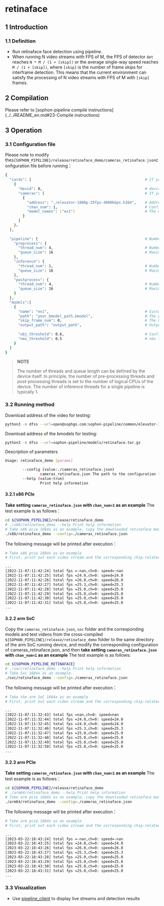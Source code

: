 # retinaface

## 1 Introduction

### 1.1 Definition

- Run retinaface face detection using pipeline.
- When running N video streams with FPS of M, the FPS of detector `det` reaches `N * M / (1 + [skip])` or the average single-way speed reaches `M / (1 + [skip])`, where `[skip]` is the number of frame skips for interframe detection. This means that the current environment can satisfy the processing of N video streams with FPS of M with `[skip]` frames.


## 2 Compilation

Please refer to [sophon-pipeline compile instructions](../../README_en.md#23-Compile instructions)

## 3 Operation

### 3.1 Configuration file

Please note to modify the`${SOPHON_PIPELINE}/release/retinaface_demo/cameras_retinaface.json`configuration file before running：

```bash
{
  "cards": [													# If you need to configure multiple devices, you can add multiple groups of 'devid' and 'cameras' information of 'cards'
    {
      "devid": 0,												# device id
      "cameras": [												# If you need to configure multiple video streams, you can add multiple sets of [address] and [chan_num] information in [cameras]. If multiple [addresses] or multiple [cards] are configured, the total number of video streams is the sum of all [chan_num] numbers
        {
          "address": "./elevator-1080p-25fps-4000kbps.h264",	# Address of the video stream to be tested, if it is a local file, only h264/h265 formats are supported
          "chan_num": 1,										# Configure the number of [chan_num] channels for the video stream with the content of [address] above. The default setting is 1, which will access 1 video stream with the above [address] content.
          "model_names": ["ex1"]								# The model name for testing this [address] video stream needs to be the same as the model custom name [name] within the [models] parameter below this configuration file, indicating the use of this model, with multiple model names separated by commas.
        }
      ]
    }，
  ],
  
  "pipeline": {													# Number of threads and queue length in pipeline
    "preprocess": {
      "thread_num": 4,											# Number of pre-processing threads
      "queue_size": 16											# Maximum length of pre-processing queue
    },
    "inference": {
      "thread_num": 1,											# Number of inference threads
      "queue_size": 16											# Maximum length of inference queue
    },
    "postprocess": {
      "thread_num": 4,											# Number of post-processing threads
      "queue_size": 16											# Maximum length of post-processing queue
    }
  },
  "models":[
    {
      "name": "ex1",											# Custom name of the model corresponding to [path]
      "path": "your_bmodel_path.bmodel",	        			# The path to the bmodel model corresponding to [name]. The model must be the same as the command line parameter [model_pose] to configure the model.
      "skip_frame_num": 0,										# The number of frames to be skipped for inter-frame detection. When set to 0, the program does not skip frames, when set to 1, the program does a model pipeline every 1 frames.The path to the bmodel model corresponding to [name]. The model must be the same as the command line parameter [model_pose] to configure the model.
      "output_path": "output_path",                     		# Output address, only support rtsp, tcp format is protocol://ip:port/, for example rtsp://192.168.0.1:8554/test, tcp://172.28.1.1:5353. for rtsp push stream, the address is the address configured by rtsp server. For tcp, you need to open the port you configured.
      
      "obj_threshold": 0.6,										# Confidence threshold for post-processing the bmodel model corresponding to [path]
      "nms_threshold": 0.5										# nms threshold for post-processing the bmodel model corresponding to [path]
    }
  ]
}
```

> **NOTE**  
> 
> The number of threads and queue length can be defined by the device itself. In principle, the number of pre-processing threads and post-processing threads is set to the number of logical CPUs of the device. The number of inference threads for a single pipeline is typically 1.

### 3.2 Running method

Download address of the video for testing:
```bash
python3 -m dfss --url=open@sophgo.com:sophon-pipeline/common/elevator-1080p-25fps-4000kbps.h264
```

Download address of the bmodels for testing:
```bash
python3 -m dfss --url=sophon-pipeline/models/retinaface.tar.gz 
```


Description of parameters

```bash
Usage: retinaface_demo [params]

        --config (value:./cameras_retinaface.json)
                cameras_retinaface.json The path to the configuration file, the default path is ./cameras_retinaface.json。
        --help (value:true)
                Print help information
```

#### 3.2.1 x86 PCIe

**Take setting `cameras_retinaface.json` with `chan_num=1` as an example** The test example is as follows：

```bash
cd ${SOPHON_PIPELINE}/release/retinaface_demo
# ./x86/retinaface_demo --help Print help information
# Take x86 pcie 1684x as an example, copy the downloaded retinaface model to ${SOPHON_PIPELINE}/release/retinaface_demo directory and run it.
./x86/retinaface_demo --config=./cameras_retinaface.json
```

The following message will be printed after execution：

```bash
# Take x86 pcie 1684x as an example
# First, print out each video stream and the corresponding chip-related information, and then print the total FPS of the 1-channel detector det and the speed information corresponding to the processing of the 0th video stream. The FPS and speed information are related to the hardware configuration of the current running device, it is normal for different devices to run different results, and it is normal for the FPS and speed information to fluctuate during the running procedure of the same device.

...
[2022-11-07:11:42:24] total fps =-nan,ch=0: speed=-nan
[2022-11-07:11:42:25] total fps =24.0,ch=0: speed=24.0
[2022-11-07:11:42:26] total fps =26.0,ch=0: speed=26.0
[2022-11-07:11:42:27] total fps =25.3,ch=0: speed=25.3
[2022-11-07:11:42:28] total fps =25.0,ch=0: speed=25.0
[2022-11-07:11:42:29] total fps =25.0,ch=0: speed=25.0
[2022-11-07:11:42:30] total fps =25.0,ch=0: speed=25.0
[2022-11-07:11:42:31] total fps =25.0,ch=0: speed=25.0
...
```

#### 3.2.2 arm SoC

Copy the `cameras_retinaface.json`, `soc` folder and the corresponding models and test videos from the cross-compiled `${SOPHON_PIPELINE}/release/retinaface_demo` folder to the same directory of the arm SoC running device, and modify the corresponding configuration of cameras_retinaface.json, and then **take setting `cameras_retinaface.json` with `chan_num=1` as an example** The test example is as follows:

```bash
cd ${SOPHON_PIPELINE_RETINAFACE}
# ./soc/retinaface_demo --help Print help information
# Take Soc 1684x as an example.
./soc/retinaface_demo --config=./cameras_retinaface.json 
```

The following message will be printed after execution：

```bash
# Take the arm SoC 1684x as an example
# First, print out each video stream and the corresponding chip-related information, and then print the total FPS of the 1-channel detector det and the speed information corresponding to the processing of the 0th video stream. The FPS and speed information are related to the hardware configuration of the current running device, it is normal for different devices to run different results, and it is normal for the FPS and speed information to fluctuate during the running procedure of the same device.

...
[2022-11-07:11:32:43] total fps =nan,ch=0: speed=nan
[2022-11-07:11:32:44] total fps =24.0,ch=0: speed=24.0
[2022-11-07:11:32:45] total fps =24.0,ch=0: speed=24.0
[2022-11-07:11:32:46] total fps =25.3,ch=0: speed=25.3
[2022-11-07:11:32:47] total fps =25.0,ch=0: speed=25.0
[2022-11-07:11:32:48] total fps =25.0,ch=0: speed=25.0
[2022-11-07:11:32:49] total fps =25.0,ch=0: speed=25.0
[2022-11-07:11:32:50] total fps =25.0,ch=0: speed=25.0
...
```

#### 3.2.3 arm PCIe

**Take setting `cameras_retinaface.json` with `chan_num=1` as an example** The test example is as follows：

```bash
cd ${SOPHON_PIPELINE}/release/retinaface_demo
# ./arm64/retinaface_demo --help Print help information
# Take arm pcie 1684x as an example, copy the downloaded retinaface model to ${SOPHON_PIPELINE}/release/retinaface_demo directory and run it.
./arm64/retinaface_demo --config=./cameras_retinaface.json
```

The following message will be printed after execution：

```bash
# Take arm pcie 1684x as an example
# First, print out each video stream and the corresponding chip-related information, and then print the total FPS of the 1-channel detector det and the speed information corresponding to the processing of the 0th video stream. The FPS and speed information are related to the hardware configuration of the current running device, it is normal for different devices to run different results, and it is normal for the FPS and speed information to fluctuate during the running procedure of the same device.

...
[2023-03-22:18:43:24] total fps =-nan,ch=0: speed=-nan
[2023-03-22:18:43:25] total fps =24.0,ch=0: speed=24.0
[2023-03-22:18:43:26] total fps =26.0,ch=0: speed=26.0
[2023-03-22:18:43:27] total fps =25.3,ch=0: speed=25.3
[2023-03-22:18:43:28] total fps =25.0,ch=0: speed=25.0
[2023-03-22:18:43:29] total fps =25.0,ch=0: speed=25.0
[2023-03-22:18:43:30] total fps =25.0,ch=0: speed=25.0
[2023-03-22:18:43:31] total fps =25.0,ch=0: speed=25.0
...
```

### 3.3 Visualization

- Use [pipeline_client](./pipeline_client_visualization_en.md) to display live streams and detection results
